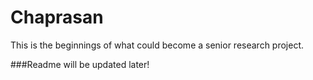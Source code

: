 # Chaprasan
This is the beginnings of what could become a senior research project.

###Readme will be updated later!
